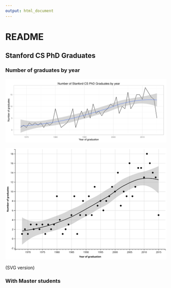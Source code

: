 ```yaml
---
output: html_document
---
```

# README

## Stanford CS PhD Graduates

### Number of graduates by year

!["Number of graduates"](output/Q1_number_of_graduates_by_year.png)

!["Number of graduates"](output/Q1_number_of_graduates_by_year.svg)

(SVG version)

### With Master students

